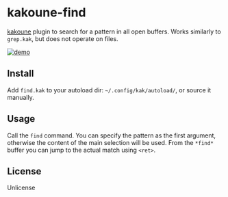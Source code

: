 # kakoune-find

[kakoune](http://kakoune.org) plugin to search for a pattern in all open buffers. Works similarly to `grep.kak`, but does not operate on files.

[![demo](https://asciinema.org/a/138327.png)](https://asciinema.org/a/138327)

## Install

Add `find.kak` to your autoload dir: `~/.config/kak/autoload/`, or source it manually.

## Usage

Call the `find` command. You can specify the pattern as the first argument, otherwise the content of the main selection will be used. From the `*find*` buffer you can jump to the actual match using `<ret>`.

## License

Unlicense
